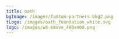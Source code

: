 ```yaml
---
title: oath
bgImage: /images/fantom-partners-bkg2.png
tLogo: /images/oath_foundation_white.svg
logo: /images/w8-emvve_400x400.png
---
```

